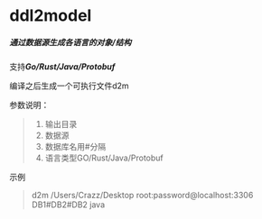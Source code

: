 # ddl2model 

##### 通过数据源生成各语言的对象/结构

支持***Go/Rust/Java/Protobuf***

编译之后生成一个可执行文件d2m

参数说明：

> 1. 输出目录
> 2. 数据源
> 3. 数据库名用#分隔
> 4. 语言类型GO/Rust/Java/Protobuf


示例

> d2m /Users/Crazz/Desktop root:password@localhost:3306 DB1#DB2#DB2 java
